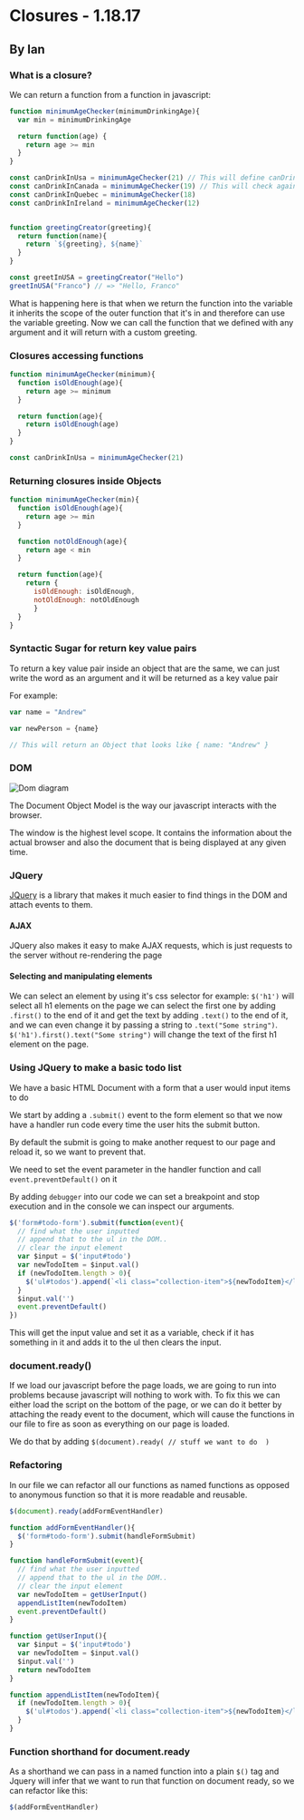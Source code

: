 # Closures - 1.18.17
## By Ian

### What is a closure?

We can return a function from a function in javascript:

```js
function minimumAgeChecker(minimumDrinkingAge){
  var min = minimumDrinkingAge

  return function(age) {
    return age >= min
  }
}

const canDrinkInUsa = minimumAgeChecker(21) // This will define canDrinkInUsa as a function that checks the input against 21 which we just set as an outer scoped variable
const canDrinkInCanada = minimumAgeChecker(19) // This will check against 19
const canDrinkInQuebec = minimumAgeChecker(18)
const canDrinkInIreland = minimumAgeChecker(12)


function greetingCreator(greeting){
  return function(name){
    return `${greeting}, ${name}`
  }
}

const greetInUSA = greetingCreator("Hello")
greetInUSA("Franco") // => "Hello, Franco"
```

What is happening here is that when we return the function into the variable it inherits the scope of the outer function that it's in and therefore can use the variable greeting. Now we can call the function that we defined with any argument and it will return with a custom greeting.

### Closures accessing functions

```js
function minimumAgeChecker(minimum){
  function isOldEnough(age){
    return age >= minimum
  }

  return function(age){
    return isOldEnough(age)
  }
}

const canDrinkInUsa = minimumAgeChecker(21)
```

### Returning closures inside Objects

```js
function minimumAgeChecker(min){
  function isOldEnough(age){
    return age >= min
  }

  function notOldEnough(age){
    return age < min
  }

  return function(age){
    return {
      isOldEnough: isOldEnough,
      notOldEnough: notOldEnough
      }
  }
}
```

### Syntactic Sugar for return key value pairs

To return a key value pair inside an object that are the same, we can just write the word as an argument and it will be returned as a key value pair

For example:

```js
var name = "Andrew"

var newPerson = {name}

// This will return an Object that looks like { name: "Andrew" }
```

### DOM

![Dom diagram](https://i.stack.imgur.com/h5cqC.gif)

The Document Object Model is the way our javascript interacts with the browser.

The window is the highest level scope. It contains the information about the actual browser and also the document that is being displayed at any given time.


### JQuery

[JQuery]() is a library that makes it much easier to find things in the DOM and attach events to them.

#### AJAX

JQuery also makes it easy to make AJAX requests, which is just requests to the server without re-rendering the page

#### Selecting and manipulating elements

We can select an element by using it's css selector for example: `$('h1')` will select all h1 elements on the page
we can select the first one by adding `.first()` to the end of it and get the text by adding `.text()` to the end of it, and we can even change it by passing a string to `.text("Some string")`.
`$('h1').first().text("Some string")` will change the text of the first h1 element on the page.

### Using JQuery to make a basic todo list

We have a basic HTML Document with a form that a user would input items to do

We start by adding a `.submit()` event to the form element so that we now have a handler run code every time the user hits the submit button.

By default the submit is going to make another request to our page and reload it, so we want to prevent that.

We need to set the event parameter in the handler function and call `event.preventDefault()` on it

By adding `debugger` into our code we can set a breakpoint and stop execution and in the console we can inspect our arguments.

```js
$('form#todo-form').submit(function(event){
  // find what the user inputted
  // append that to the ul in the DOM..
  // clear the input element
  var $input = $('input#todo')
  var newTodoItem = $input.val()
  if (newTodoItem.length > 0){
    $('ul#todos').append(`<li class="collection-item">${newTodoItem}</li>`)
  }
  $input.val('')
  event.preventDefault()
})
```
This will get the input value and set it as a variable, check if it has something in it and adds it to the ul then clears the input.

### document.ready()

If we load our javascript before the page loads, we are going to run into problems because javascript will nothing to work with. To fix this we can either load the script on the bottom of the page, or we can do it better by attaching the ready event to the document, which will cause the functions in our file to fire as soon as everything on our page is loaded.

We do that by adding `$(document).ready( // stuff we want to do  )`

### Refactoring

In our file we can refactor all our functions as named functions as opposed to anonymous function so that it is more readable and reusable.

```js
$(document).ready(addFormEventHandler)

function addFormEventHandler(){
  $('form#todo-form').submit(handleFormSubmit)
}

function handleFormSubmit(event){
  // find what the user inputted
  // append that to the ul in the DOM..
  // clear the input element
  var newTodoItem = getUserInput()
  appendListItem(newTodoItem)
  event.preventDefault()
}

function getUserInput(){
  var $input = $('input#todo')
  var newTodoItem = $input.val()
  $input.val('')
  return newTodoItem
}

function appendListItem(newTodoItem){
  if (newTodoItem.length > 0){
    $('ul#todos').append(`<li class="collection-item">${newTodoItem}</li>`)
  }
}
```

### Function shorthand for document.ready

As a shorthand we can pass in a named function into a plain `$()` tag and Jquery will infer that we want to run that function on document ready, so we can refactor like this:

```js
$(addFormEventHandler)
```
